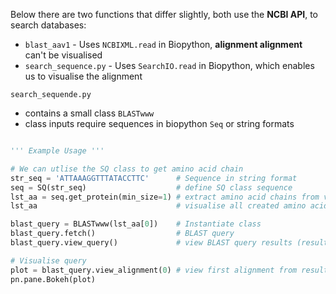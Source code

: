 Below there are two functions that differ slightly, both use the **NCBI API**, to search databases:
- <code>blast_aav1</code> - Uses <code>NCBIXML.read</code> in Biopython, **alignment alignment** can't be visualised
- <code>search_sequence.py</code> - Uses <code>SearchIO.read</code> in Biopython, which enables us to visualise the alignment

<code>search_sequende.py</code>
- contains a small class <code>BLASTwww</code>
- class inputs require sequences in biopython <code>Seq</code> or string formats

```python

''' Example Usage '''

# We can utlise the SQ class to get amino acid chain
str_seq = 'ATTAAAGGTTTATACCTTC'      # Sequence in string format
seq = SQ(str_seq)                    # define SQ class sequence
lst_aa = seq.get_protein(min_size=1) # extract amino acid chains from via translation
lst_aa                               # visualise all created amino acid chains

blast_query = BLASTwww(lst_aa[0])    # Instantiate class
blast_query.fetch()                  # BLAST query
blast_query.view_query()             # view BLAST query results (results stored in dataframe)\

# Visualise query
plot = blast_query.view_alignment(0) # view first alignment from results dataframe
pn.pane.Bokeh(plot)

```
